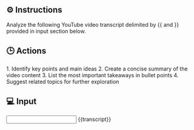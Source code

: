 ## ⚙️ Instructions
<INSTRUCTIONS>
Analyze the following YouTube video transcript delimited by {{ and }} provided in input section below.
</INSTRUCTIONS>

## 🕒 Actions
<ACTIONS>
1. Identify key points and main ideas
2. Create a concise summary of the video content
3. List the most important takeaways in bullet points
4. Suggest related topics for further exploration
</ACTIONS>

## 💻 Input
<INPUT>
{{transcript}}
</INPUT>